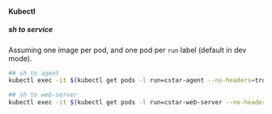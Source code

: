 


#### Kubectl 

##### sh to service

Assuming one image per pod, and one pod per `run` label (default in dev mode). 

```sh
## sh to agent
kubectl exec -it $(kubectl get pods -l run=cstar-agent --no-headers=true -o custom-columns=:metadata.name) -- /bin/ash 

## sh to web-server
kubectl exec -it $(kubectl get pods -l run=cstar-web-server --no-headers=true -o custom-columns=:metadata.name) -- /bin/ash 

```